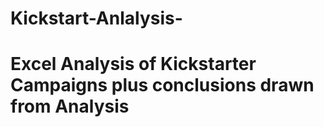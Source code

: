 # Kickstart-Anlalysis-
# Excel Analysis of Kickstarter Campaigns plus conclusions drawn from Analysis
